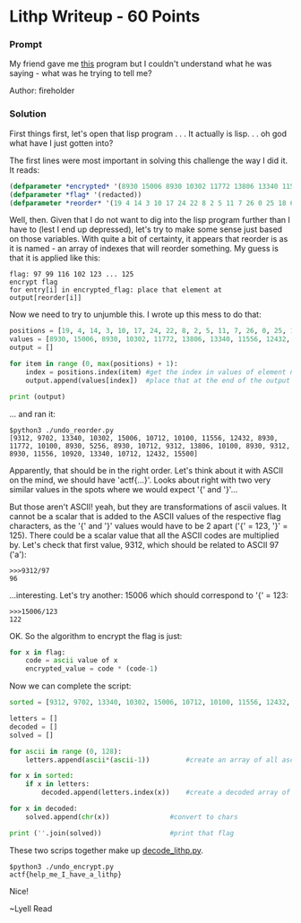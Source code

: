 # Lithp Writeup - 60 Points

### Prompt 

My friend gave me [this](lithp.lisp) program but I couldn't understand what he was saying - what was he trying to tell me?

Author: fireholder

### Solution

First things first, let's open that lisp program . . . It actually is lisp. . . oh god what have I just gotten into?

The first lines were most important in solving this challenge the way I did it. It reads:
```lisp
(defparameter *encrypted* '(8930 15006 8930 10302 11772 13806 13340 11556 12432 13340 10712 10100 11556 12432 9312 10712 10100 10100 8930 10920 8930 5256 9312 9702 8930 10712 15500 9312))
(defparameter *flag* '(redacted))
(defparameter *reorder* '(19 4 14 3 10 17 24 22 8 2 5 11 7 26 0 25 18 6 21 23 9 13 16 1 12 15 27 20))
```	
Well, then. Given that I do not want to dig into the lisp program further than I have to (lest I end up depressed), let's try to make some sense just based on those variables. With quite a bit of certainty, it appears that reorder is as it is named - an array of indexes that will reorder something. My guess is that it is applied like this:
```
flag: 97 99 116 102 123 ... 125
encrypt flag
for entry[i] in encrypted_flag: place that element at output[reorder[i]]
```	
Now we need to try to unjumble this. I wrote up this mess to do that:
```python
positions = [19, 4, 14, 3, 10, 17, 24, 22, 8, 2, 5, 11, 7, 26, 0, 25, 18, 6, 21, 23, 9, 13, 16, 1, 12, 15, 27, 20]
values = [8930, 15006, 8930, 10302, 11772, 13806, 13340, 11556, 12432, 13340, 10712, 10100, 11556, 12432, 9312, 10712, 10100, 10100, 8930, 10920, 8930, 5256, 9312, 9702, 8930, 10712, 15500, 9312]
output = []

for item in range (0, max(positions) + 1):
	index = positions.index(item) #get the index in values of element number item
	output.append(values[index])  #place that at the end of the output list 

print (output)
```
... and ran it:
```
$python3 ./undo_reorder.py
[9312, 9702, 13340, 10302, 15006, 10712, 10100, 11556, 12432, 8930, 11772, 10100, 8930, 5256, 8930, 10712, 9312, 13806, 10100, 8930, 9312, 8930, 11556, 10920, 13340, 10712, 12432, 15500]
```
Apparently, that should be in the right order. Let's think about it with ASCII on the mind, we should have 'actf{...}'. Looks about right with two very similar values in the spots where we would expect '{' and '}'...

But those aren't ASCII! yeah, but they are transformations of ascii values. It cannot be a scalar that is added to the ASCII values of the respective flag characters, as the '{' and '}' values would have to be 2 apart ('{' = 123, '}' = 125). There could be a scalar value that all the ASCII codes are multiplied by. Let's check that first value, 9312, which should be related to ASCII 97 ('a'):
```
>>>9312/97
96
```	
...interesting. Let's try another: 15006 which should correspond to '{' = 123:
```
>>>15006/123
122
```	
OK. So the algorithm to encrypt the flag is just:
```python
for x in flag: 
	code = ascii value of x
	encrypted_value = code * (code-1)
```	
Now we can complete the script:
```python
sorted = [9312, 9702, 13340, 10302, 15006, 10712, 10100, 11556, 12432, 8930, 11772, 10100, 8930, 5256, 8930, 10712, 9312, 13806, 10100, 8930, 9312, 8930, 11556, 10920, 13340, 10712, 12432, 15500]

letters = []
decoded = []
solved = []

for ascii in range (0, 128):
	letters.append(ascii*(ascii-1))			#create an array of all ascii values such that the index is the original value, and the value at that index is the encoded value.

for x in sorted:
	if x in letters:
		decoded.append(letters.index(x))	#create a decoded array of values

for x in decoded:
	solved.append(chr(x))				#convert to chars

print (''.join(solved))					#print that flag
```	
These two scrips together make up [decode_lithp.py](https://github.com/lyellread/ctf-writeups/blob/master/angstromctf-2019/lithp-60/decode_lithp.py).
```
$python3 ./undo_encrypt.py
actf{help_me_I_have_a_lithp}
```
Nice!

~Lyell Read
